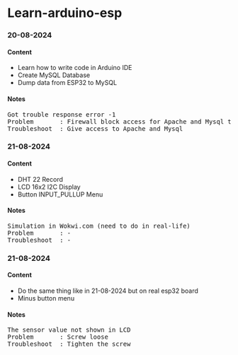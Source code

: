 # Learn-arduino-esp
<h3>20-08-2024</h3>
<h4>Content</h4>
<ul>
  <li>Learn how to write code in Arduino IDE</li>
  <li>Create MySQL Database</li>
  <li>Dump data from ESP32 to MySQL</li>
</ul>
  <h4>Notes</h4>
<pre>Got trouble response error -1
Problem       : Firewall block access for Apache and Mysql to access public and private network
Troubleshoot  : Give access to Apache and Mysql 
</pre>

<h3>21-08-2024</h3>
<h4>Content</h4>
<ul>
  <li>DHT 22 Record</li>
  <li>LCD 16x2 I2C Display</li>
  <li>Button INPUT_PULLUP Menu</li>
</ul>
  <h4>Notes</h4>
<pre>Simulation in Wokwi.com (need to do in real-life)
Problem       : -
Troubleshoot  : - 
</pre>


<h3>21-08-2024</h3>
<h4>Content</h4>
<ul>
  <li>Do the same thing like in 21-08-2024 but on real esp32 board</li>
  <li>Minus button menu</li>
</ul>
  <h4>Notes</h4>
<pre>The sensor value not shown in LCD
Problem       : Screw loose
Troubleshoot  : Tighten the screw
</pre>
